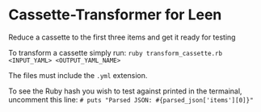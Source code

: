 # Cassette-Transformer for Leen
Reduce a cassette to the first three items and get it ready for testing

To transform a cassette simply run: `ruby transform_cassette.rb <INPUT_YAML> <OUTPUT_YAML_NAME>`

The files must include the `.yml` extension.

To see the Ruby hash you wish to test against printed in the termainal, uncomment this line:
`# puts "Parsed JSON: #{parsed_json['items'][0]}"` 
